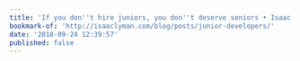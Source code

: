 ```yaml
---
title: 'If you don''t hire juniors, you don''t deserve seniors • Isaac Lyman'
bookmark-of: 'http://isaaclyman.com/blog/posts/junior-developers/'
date: '2018-09-24 12:39:57'
published: false
---
```



